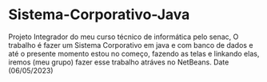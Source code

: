 # Sistema-Corporativo-Java


Projeto Integrador do meu curso técnico de informática pelo senac, O trabalho é fazer um Sistema Corporativo em java e com banco de dados e até o presente momento estou no começo, fazendo as telas e linkando elas, iremos (meu grupo) fazer esse trabalho atráves no NetBeans. Date (06/05/2023)
